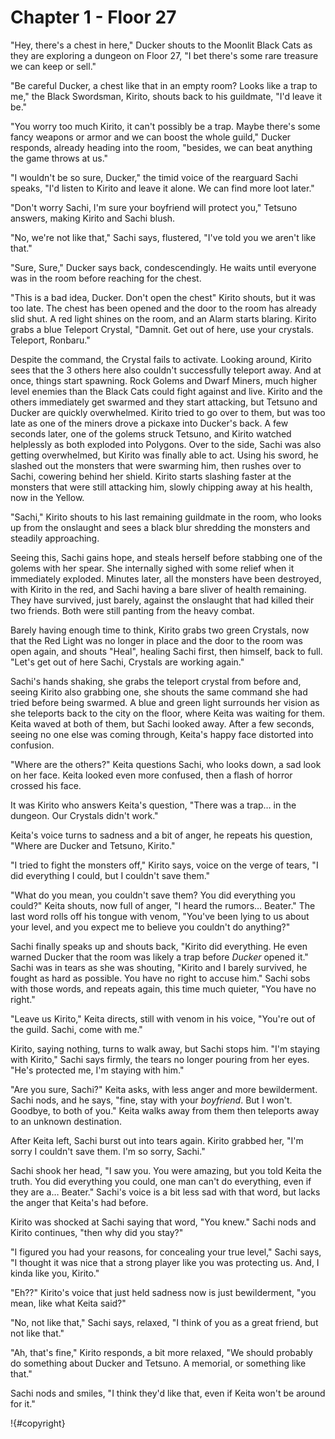 # Chapter 1 - Floor 27

"Hey, there's a chest in here,"  Ducker shouts to the Moonlit Black Cats as they are exploring a dungeon on Floor 27, "I bet there's some rare treasure we can keep or sell."

"Be careful Ducker, a chest like that in an empty room? Looks like a trap to me," the Black Swordsman, Kirito, shouts back to his guildmate, "I'd leave it be."

"You worry too much Kirito, it can't possibly be a trap. Maybe there's some fancy weapons or armor and we can boost the whole guild," Ducker responds, already heading into the room, "besides, we can beat anything the game throws at us."

"I wouldn't be so sure, Ducker," the timid voice of the rearguard Sachi speaks, "I'd listen to Kirito and leave it alone. We can find more loot later."

"Don't worry Sachi, I'm sure your boyfriend will protect you," Tetsuno answers, making Kirito and Sachi blush.

"No, we're not like that," Sachi says, flustered, "I've told you we aren't like that."

"Sure, Sure," Ducker says back, condescendingly. He waits until everyone was in the room before reaching for the chest.

"This is a bad idea, Ducker. Don't open the chest" Kirito shouts, but it was too late. The chest has been opened and the door to the room has already slid shut. A red light shines on the room, and an Alarm starts blaring. Kirito grabs a blue Teleport Crystal, "Damnit. Get out of here, use your crystals. Teleport, Ronbaru." 

Despite the command, the Crystal fails to activate. Looking around, Kirito sees that the 3 others here also couldn't successfully teleport away. And at once, things start spawning. Rock Golems and Dwarf Miners, much higher level enemies than the Black Cats could fight against and live. Kirito and the others immediately get swarmed and they start attacking, but Tetsuno and Ducker are quickly overwhelmed. Kirito tried to go over to them, but was too late as one of the miners drove a pickaxe into Ducker's back. A few seconds later, one of the golems struck Tetsuno, and Kirito watched helplessly as both exploded into Polygons. Over to the side, Sachi was also getting overwhelmed, but Kirito was finally able to act. Using his sword, he slashed out the monsters that were swarming him, then rushes over to Sachi, cowering behind her shield. Kirito starts slashing faster at the monsters that were still attacking him, slowly chipping away at his health, now in the Yellow. 

"Sachi," Kirito shouts to his last remaining guildmate in the room, who looks up from the onslaught and sees a black blur shredding the monsters and steadily approaching. 

Seeing this, Sachi gains hope, and steals herself before stabbing one of the golems with her spear. She internally sighed with some relief when it immediately exploded. Minutes later, all the monsters have been destroyed, with Kirito in the red, and Sachi having a bare sliver of health remaining. They have survived, just barely, against the onslaught that had killed their two friends. Both were still panting from the heavy combat.

Barely having enough time to think, Kirito grabs two green Crystals, now that the Red Light was no longer in place and the door to the room was open again, and shouts "Heal", healing Sachi first, then himself, back to full. "Let's get out of here Sachi, Crystals are working again." 

Sachi's hands shaking, she grabs the teleport crystal from before and, seeing Kirito also grabbing one, she shouts the same command she had tried before being swarmed. A blue and green light surrounds her vision as she teleports back to the city on the floor, where Keita was waiting for them. Keita waved at both of them, but Sachi looked away. After a few seconds, seeing no one else was coming through, Keita's happy face distorted into confusion.

"Where are the others?" Keita questions Sachi, who looks down, a sad look on her face. Keita looked even more confused, then a flash of horror crossed his face.

It was Kirito who answers Keita's question, "There was a trap… in the dungeon. Our Crystals didn't work."

Keita's voice turns to sadness and a bit of anger, he repeats his question, "Where are Ducker and Tetsuno, Kirito."

"I tried to fight the monsters off," Kirito says, voice on the verge of tears, "I did everything I could, but I couldn't save them." 

"What do you mean, you couldn't save them? You did everything you could?" Keita shouts, now full of anger, "I heard the rumors… Beater." The last word rolls off his tongue with venom, "You've been lying to us about your level, and you expect me to believe you couldn't do anything?"

Sachi finally speaks up and shouts back, "Kirito did everything. He even warned Ducker that the room was likely a trap before *Ducker* opened it." Sachi was in tears as she was shouting, "Kirito and I barely survived, he fought as hard as possible. You have no right to accuse him." Sachi sobs with those words, and repeats again, this time much quieter, "You have no right."

"Leave us Kirito," Keita directs, still with venom in his voice, "You're out of the guild. Sachi, come with me."

Kirito, saying nothing, turns to walk away, but Sachi stops him. "I'm staying with Kirito,"  Sachi says firmly, the tears no longer pouring from her eyes. "He's protected me, I'm staying with him."

"Are you sure, Sachi?" Keita asks, with less anger and more bewilderment. Sachi nods, and he says, "fine, stay with your *boyfriend*. But I won't. Goodbye, to both of you." Keita walks away from them then teleports away to an unknown destination. 

After Keita left, Sachi burst out into tears again. Kirito grabbed her, "I'm sorry I couldn't save them. I'm so sorry, Sachi."

Sachi shook her head, "I saw you. You were amazing, but you told Keita the truth. You did everything you could, one man can't do everything, even if they are a… Beater." Sachi's voice is a bit less sad with that word, but lacks the anger that Keita's had before.

Kirito was shocked at Sachi saying that word, "You knew." Sachi nods and Kirito continues, "then why did you stay?"

"I figured you had your reasons, for concealing your true level," Sachi says, "I thought it was nice that a strong player like you was protecting us. And, I kinda like you, Kirito."

"Eh??" Kirito's voice that just held sadness now is just bewilderment, "you mean, like what Keita said?"

"No, not like that," Sachi says, relaxed, "I think of you as a great friend, but not like that."

"Ah, that's fine," Kirito responds, a bit more relaxed, "We should probably do something about Ducker and Tetsuno. A memorial, or something like that." 

Sachi nods and smiles, "I think they'd like that, even if Keita won't be around for it."

!{#copyright}